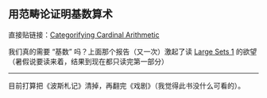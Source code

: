 ## 用范畴论证明基数算术

直接贴链接：[Categorifying Cardinal Arithmetic](https://math.jhu.edu/~eriehl/arithmetic.pdf)

我们真的需要 “基数” 吗？上面那个报告（又一次）激起了读 [Large Sets 1](https://golem.ph.utexas.edu/category/2021/06/large_sets_1.html) 的欲望（暑假说要读来着，结果到现在都只读完第一部分）

---

目前打算把《波斯札记》清掉，再翻完《戏剧》（我觉得此书没什么可看的）。
